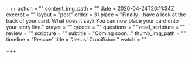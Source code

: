 +++
action = ""
content_img_path = ""
date = 2020-04-24T20:11:34Z
excerpt = ""
layout = "post"
order = 31
place = "Finally - have a look at the back of your card. What does it say? You can now place your card onto your story line."
prayer = ""
qrcode = ""
questions = ""
read_scripture = ""
review = ""
scripture = ""
subtitle = "Coming soon…"
thumb_img_path = ""
timeline = "Rescue"
title = "Jesus' Crucifixion "
watch = ""

+++
